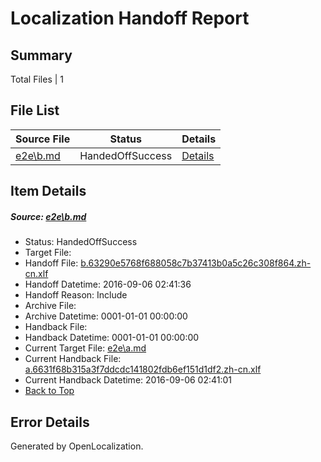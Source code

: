 # <a name='report-top'></a> Localization Handoff Report

## Summary
 Total Files | 1

## File List
 Source File | Status | Details 
 ----------- | ------ | ------- 
 [e2e\b.md](https://github.com/OpenLocalizationTestOrg/ol-test0/blob/b4e681decb0950d2b520f57d1553fa1a736da3f5/e2e/b.md) | HandedOffSuccess | [Details](#169994d2a6ebe30a9152105bcc4fbe5d845087a72)

## Item Details
##### <a name='169994d2a6ebe30a9152105bcc4fbe5d845087a72'></a> Source: [e2e\b.md](https://github.com/OpenLocalizationTestOrg/ol-test0/blob/b4e681decb0950d2b520f57d1553fa1a736da3f5/e2e/b.md)
* Status: HandedOffSuccess
* Target File: 
* Handoff File: [b.63290e5768f688058c7b37413b0a5c26c308f864.zh-cn.xlf](https://github.com/OpenLocalizationTestOrg/ol-test0-handoff/blob/45ade83bed3356a6f89f98c04dfc718ec5ba41ec/ol-handoff/OpenLocalizationTestOrg/ol-test0-zhcn/ci/ht/b.63290e5768f688058c7b37413b0a5c26c308f864.zh-cn.xlf)
* Handoff Datetime: 2016-09-06 02:41:36
* Handoff Reason: Include
* Archive File: 
* Archive Datetime: 0001-01-01 00:00:00
* Handback File: 
* Handback Datetime: 0001-01-01 00:00:00
* Current Target File: [e2e\a.md](https://github.com/OpenLocalizationTestOrg/ol-test0-zhcn/blob/afd5be47884a9626d5b76e8bd7f150afe6d91776/e2e/a.md)
* Current Handback File: [a.6631f68b315a3f7ddcdc141802fdb6ef151d1df2.zh-cn.xlf](https://github.com/OpenLocalizationTestOrg/ol-test0-handback/blob/0cfea2667cd4b3f0aebb36adaccba5d2d1981eca/ol-handback/OpenLocalizationTestOrg/ol-test0-zhcn/ci/ht/a.6631f68b315a3f7ddcdc141802fdb6ef151d1df2.zh-cn.xlf)
* Current Handback Datetime: 2016-09-06 02:41:01
* [Back to Top](#report-top)


## Error Details

Generated by OpenLocalization.
